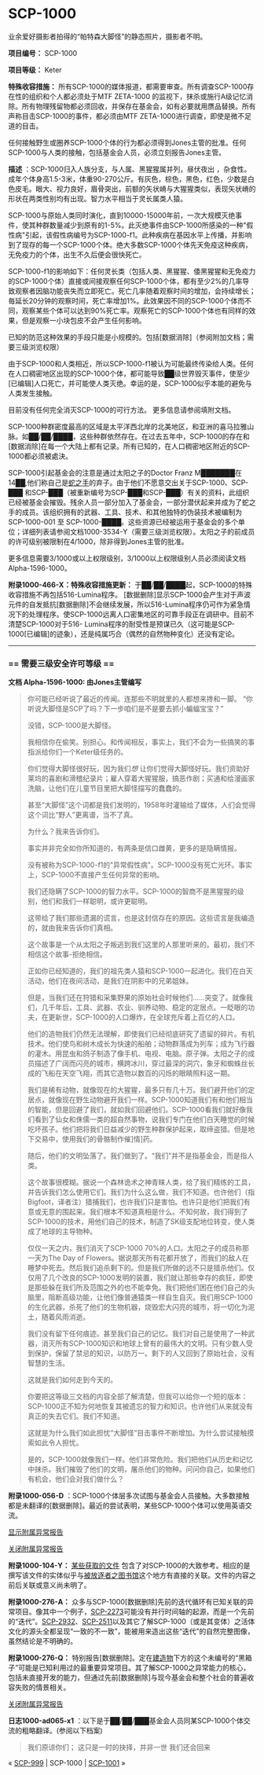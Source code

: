 # SCP-1000
                        




业余爱好摄影者拍得的“帕特森大脚怪”的静态照片，摄影者不明。



**项目编号：** SCP-1000

**项目等级：** Keter

**特殊收容措施：** 所有SCP-1000的媒体报道，都需要审查。所有调查SCP-1000存在性的组织和个人都必须处于MTF ZETA-1000 的监视下，抹杀或施行A级记忆消除。所有物理残留物都必须回收，并保存在基金会，如有必要就用赝品替换。所有声称目击SCP-1000的事件，都必须由MTF ZETA-1000进行调查，即使是微不足道的目击。

任何接触野生或圈养SCP-1000个体的行为都必须得到Jones主管的批准。任何SCP-1000与人类的接触，包括基金会人员，必须立刻报告Jones主管。

**描述** ：SCP-1000归入人族分支，与人属、黑猩猩属并列，昼伏夜出 ，杂食性。成年个体身高1.5-3米，体重90-270公斤。有灰色，棕色，黑色，红色，少数是白色皮毛。眼大、视力良好，眉骨突出，前额的矢状嵴与大猩猩类似，表现矢状嵴的形状在两类性别均有出现。智力水平相当于灵长属类人猿。

SCP-1000与原始人类同时演化，直到10000-15000年前，一次大规模灭绝事件，使其种群数量减少到原有的1-5%。此灭绝事件由SCP-1000所感染的一种"假性病"引起，该假性病编号为SCP-1000-f1。此种疾病在基因水平上传播，并影响到了现存的每一个SCP-1000个体。绝大多数SCP-1000个体先天免疫这种疾病，无免疫力的个体，出生不久后便会很快死亡。

SCP-1000-f1的影响如下：任何灵长类（包括人类、黑猩猩、倭黑猩猩和无免疫力的SCP-1000个体）直接或间接观察任何SCP-1000个体，都有至少2%的几率导致观察者因脑功能丧失而立即死亡。死亡几率随着观察时间的增加，会持续增长；毎延长20分钟的观察时间，死亡率增加1%。此效果因不同的SCP-1000个体而不同，观察某些个体可以达到90%死亡率。观察死亡的SCP-1000个体也有同样的效果，但是观察一小块包皮不会产生任何影响。

已知的防范这种效果的手段只能是小规模的。包括[数据消除]（参阅附加文档；需要三级浏览权限）

由于SCP-1000和人类相近，所以SCP-1000-f1被认为可能最终传染给人类。任何在人口稠密地区出现的SCP-1000个体，都可能导致██级世界毁灭事件，使至少[已编辑]人口死亡，并可能使人类灭绝。幸运的是，SCP-1000似乎本能的避免与人类发生接触。

目前没有任何完全消灭SCP-1000的可行方法。 更多信息请参阅填附文档。

SCP-1000种群密度最高的区域是太平洋西北岸的北美地区，和亚洲的喜马拉雅山脉。如██/██/████，这些种群依然存在。在过去五年中，SCP-1000的存在和[数据消除]在每一个大陆上都有记录。所有已知的，在人口稠密地区附近的SCP-1000都必须被處決。

SCP-1000引起基金会的注意是通过太阳之子的Doctor Franz M███████在14██,他们称自己是[蛇之手](/serpent-s-hand-hub)的弃子。由于他们不愿意交出关于SCP-1000、SCP-███ 和SCP-███（被重新编号为SCP-███和SCP-███）有关的资料，此组织已经被基金会摧毁。残余人员一部分加入了基金会，一部分潜伏起来并成为了蛇之手的成员。该组织拥有的武器、工具、技术、和其他独特的伪装技术被编制为SCP-1000-001 至 SCP-1000-████。这些资源已经被运用于基金会的多个单位；详细列表请参阅文档1000-3534-Y（需要三级浏览权限）。太阳之子的前成员的许可级别被限制在4/1000，除非得到Jones主管的批准。

更多信息需要3/1000或以上权限级别，3/1000以上权限级别人员必须阅读文档Alpha-1596-1000。

**附录1000-466-X：特殊收容措施更新：** 于██/██/████起，SCP-1000的特殊收容措施不再包括516-Lumina程序。 [数据删除]显示SCP-1000会产生对于声波元件的自发抵抗[数据删除]不会继续发展，所以516-Lumina程序仍可作为紧急情况下的处理程序。使SCP-1000远离人口密集地区的可靠手段正在调研中。目前不清楚SCP-1000对于516- Lumina程序的耐受性是预谋已久（这可能是SCP-1000[已编辑]的迹象），还是纯属巧合（偶然的自然物种变化）还没有定论。


---

### == 需要三级安全许可等级 ==

**文档 Alpha-1596-1000: 由Jones主管编写** 


> 你可能已经听说了最近的传闻。连那些不明就里的人都想来搀和一脚。 “你听说大脚怪是SCP了吗？下一步咱们是不是要去抓小蝙蝠宝宝？”
> 
> 没错，SCP-1000是大脚怪。
> 
> 我相信你在偷笑。别担心。和传闻相反，事实上，我们不会为一些搞笑的事指派给你们一个Keter级任务的。
> 
> 你们觉得大脚怪很好玩，因为我们*想* 让你们觉得大脚怪好玩。我们资助好莱坞的喜剧和滑稽纪录片；雇人穿着大猩猩服，搞恶作剧；买通和给漫画家洗脑，让他们在儿童节目里把大脚怪描写的蠢蠢的。
> 
> 甚至“大脚怪”这个词都是我们发明的，1958年时灌输给了媒体，人们会觉得这个词比“野人”更离谱，当不了真。
> 
> 为什么？我来告诉你们。
> 
> 事实并非完全如你所知道的，有两条是信口雌黄，更多的是隐瞒情报。
> 
> 没有被称为SCP-1000-f1的"异常假性病"。SCP-1000没有死亡光环。事实上，SCP-1000不直接产生任何异常的影响。
> 
> 我们还隐瞒了SCP-1000的智力水平。SCP-1000的智商不是黑猩猩的级别，他们和我们一样聪明，或许更聪明。
> 
> 这带给了我们那些遗漏的谎言，也是这封信存在的原因。这些谎言是我编造的，就由我来告诉你们真相。
> 
> 这个故事是一个从太阳之子叛逃到我们这里的人那里听来的。最初，我们不相信这个故事-拒绝相信。
> 
> 正如你已经知道的，我们的祖先类人猿和SCP-1000一起进化。我们在白天活动，他们在夜间活动，是我们在阴影中的兄弟姐妹。
> 
> 但是，当我们还在狩猎和采集野果的原始社会时候他们……突变了。就像我们，几千年后，工具、武器、农业、驯养动物、稳定的定居点。一眨眼的功夫，在更新世，SCP-1000的人口爆炸，在全球充斥着上百亿的人口。
> 
> 他们的造物我们仍然无法理解，即使我们已经彻底研究了遗留的碎片。有机技术。他们使鸟和树木成长为快速的船舶；动物群落成为列车；成为飞行器的灌木。用昆虫和鸽子制造了像手机、电视、电脑。原子弹。太阳之子的成员描述了广阔而闪亮的城市，横跨冰川，穿过最深的洞穴，象牙和蜘蛛丝长成的飞船在天空飞翔，而其它造物以数百的闪烁的眼睛照料这一期。
> 
> 我们是稀有动物，就像现在的大猩猩，最多只有几十万。我们避开他们的定居点，就像现在野生动物避开我们一样。SCP-1000知道我们有和他们相当的智能，但是回避了我们，就如我们回避他们。SCP-1000看我们就好像我们看到了仙女和侏儒一类的超自然事物，说我们专门在他们白天睡觉的时候吃坏孩子。他们把将我们日益减少的野生种群保护起来，取缔盗猎。但是地下交易中，使用我们的骨骼制作催]情]药。
> 
> 随后，他们的文明坠落了。我们做到了。“我们”并不是指基金会，而是指人类。
> 
> 这个故事很模糊。据说一个森林诡术之神青睐人类，给了我们精练的工具，并告诉我们怎么使用它们。我们为什么这么做，我们不知道。也许他们（指Bigfoot，译者注）猎捕我们，也许我们只是害怕。也许只是他们把我们有意或无意的围起来。我们根本不知道真相是什么。不知何故，我们得到了SCP-1000的技术，用他们自己的技术，制造了SK级支配地位转变，使人类成了地球的主导物种。
> 
> 仅仅一天之内，我们消灭了SCP-1000 70%的人口。太阳之子的成员称那一天为The Day of Flowers。据说那天所有花都开放了，而我们的敌人在睡梦中死去。然后我们追杀剩下的。但是我们所做的远不只是猎杀他们。仅仅用了几个改良的SCP-1000发明的装置，我们就让那些幸存的疯狂，即使是那些躲在我们所及范围之外的也不能幸免。我们把他们困在他们自己的头脑里，阻断高级功能，让他们像普通猿类一样自生自灭。我们用SCP-1000的生化武器，杀死了他们的生物机器，烧毁宏大闪亮的城市，将一切化为泥土，随着风雨消逝。
> 
> 我们没有留下任何痕迹。甚至我们自己的记忆。我们对自己是使用了一种武器，消灭所有SCP-1000知识和地球上曾有的最伟大的文明。只有少数人受到保护，保留了禁忌的知识，以防万一。剩下的人又回到了原始社会，没有智慧的生活。
> 
> 这就是我们如何走到今天的。
> 
> 你要把这等级三文档的内容全部了解清楚，但我可以给你一个短的版本：SCP-1000正不知为何地恢复其被遗忘的智力和知识。也许他们从来就没有真正的失去它们。我们不知道。
> 
> 这就是为什么我们如此担忧“大脚怪”目击事件不断增加。为什么尝试接触摸索如此令人担忧。
> 
> 是的，SCP-1000就像我们一样。他们非常危险。我们把他们从历史和记忆中抹杀。我们摧毁了他们的文明，屠杀他们的物种。问问你自己，如果他们有机会，他们会对我们做什么？
> 

**附录1000-056-D** ：SCP-1000个体层多次试图与基金会人员接触。大多数接触都是未翻译的[数据删除]。最近的尝试表明，某些SCP-1000个体可以使用英语交流。


<a shape='rect' class='collapsible-block-link' href='javascript:;'>&#26174;&#31034;&#38468;&#23646;&#24322;&#24120;&#25253;&#21578;</a>

<a shape='rect' class='collapsible-block-link' href='javascript:;'>&#20851;&#38381;&#38468;&#23646;&#24322;&#24120;&#25253;&#21578;</a>

**附录1000-104-Y：** [某些获取的文件](http://scp-wiki-cn.wikidot.com/wanderers:the-wandering-boy) 包含了对SCP-1000的大致参考。相应的是撰写该文件的实体似乎与[被放逐者之图书馆](http://scp-wiki-cn.wikidot.com/wanderers:the-library)这个地方有直接的关联。文件的内容之前后关联或意义尚未明了。

**附录1000-276-A：** 众多与SCP-1000[数据删除]先前的迭代循环有已知关联的异常项目。像其中一个例子，[SCP-2273](/scp-2273)可能没有并行时间轴的起源，而是一个先前的“迭代”。[SCP-2932](/scp-2932)、[SCP-2511](/scp-2511)以及其它了解SCP-1000（或是其变体）之活体文化的源头全都呈现“一致的不一致”，能被用来造出这些“迭代”的自然完整图像，虽然结论是不明确的。

**附录1000-276-Q：** 特别报告[数据删除]。定在[建造物](/scp-2000)下方的这个未编号的“黑箱子”可能是已知利用过的最重要异常项目。其了解SCP-1000之异常能力的核心，包括未直接开发的能力，但通过先前[数据删除]与现今基金会和整个社会的普遍收容失败的情景相关。


<a shape='rect' class='collapsible-block-link' href='javascript:;'>&#20851;&#38381;&#38468;&#23646;&#24322;&#24120;&#25253;&#21578;</a>


**日志1000-ad065-x1** ：以下是于██/██/███基金会人员同某SCP-1000个体交流的粗略翻译。(参阅以下档案)


> 我们原谅你们；
这只是一时的抉择，并非一世
我们还会回来
> 



« [SCP-999](/scp-999) | SCP-1000 | [SCP-1001](/scp-1001) »





                    